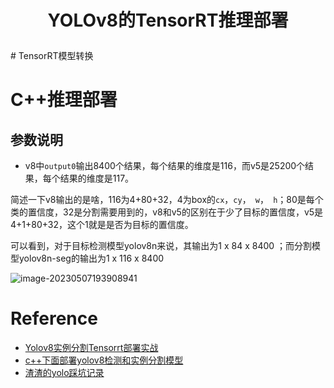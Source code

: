 

<h1>
    <p align="center"> YOLOv8的TensorRT推理部署</p>
</h1>
# TensorRT模型转换



# C++推理部署

## 参数说明

- v8中`output0`输出8400个结果，每个结果的维度是116，而v5是25200个结果，每个结果的维度是117。

简述一下v8输出的是啥，116为4+80+32，4为box的`cx`，`cy`，` w`，` h`；80是每个类的置信度，32是分割需要用到的，v8和v5的区别在于少了目标的置信度，v5是4+1+80+32，这个1就是是否为目标的置信度。



可以看到，对于目标检测模型yolov8n来说，其输出为1 x 84 x 8400 ；而分割模型yolov8n-seg的输出为1 x 116 x 8400 

![image-20230507193908941](usage.assets/image-20230507193908941.png)



# Reference

- [Yolov8实例分割Tensorrt部署实战](https://blog.csdn.net/qq_41043389/article/details/128682057)
-  [c++下面部署yolov8检测和实例分割模型](https://blog.csdn.net/qq_34124780/article/details/128800661?)
- [渣渣的yolo踩坑记录](https://blog.csdn.net/qq_34124780/category_10872730.html)
